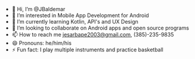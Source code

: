 - 👋 Hi, I’m @JBaldemar
- 👀 I’m interested in Mobile App Development for Android
- 🌱 I’m currently learning Kotlin, API's and UX Design
- 💞️ I’m looking to collaborate on Android apps and open source programs
- 📫 How to reach me jesarbape2003@gmail.com, (385)-235-9835
- 😄 Pronouns: he/him/his
- ⚡ Fun fact: I play multiple instruments and practice basketball

<!---
JBaldemar/JBaldemar is a ✨ special ✨ repository because its `README.md` (this file) appears on your GitHub profile.
You can click the Preview link to take a look at your changes.
--->
